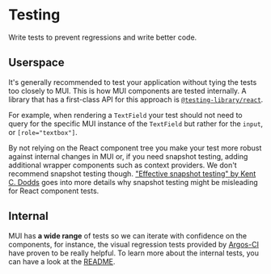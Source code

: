 # Testing

<p class="description">Write tests to prevent regressions and write better code.</p>

## Userspace

It's generally recommended to test your application without tying the tests too closely to MUI.
This is how MUI components are tested internally.
A library that has a first-class API for this approach is [`@testing-library/react`](https://testing-library.com/docs/react-testing-library/intro/).

For example, when rendering a `TextField` your test should not need to query for the specific MUI instance of the `TextField` but rather for the `input`, or `[role="textbox"]`.

By not relying on the React component tree you make your test more robust against internal changes in MUI or, if you need snapshot testing, adding additional wrapper components such as context providers.
We don't recommend snapshot testing though.
["Effective snapshot testing" by Kent C. Dodds](https://kentcdodds.com/blog/effective-snapshot-testing) goes into more details why snapshot testing might be misleading for React component tests.

## Internal

MUI has **a wide range** of tests so we can
iterate with confidence on the components, for instance, the visual regression tests provided by [Argos-CI](https://www.argos-ci.com/mui-org/material-ui/builds) have proven to be really helpful.
To learn more about the internal tests, you can have a look at the [README](https://github.com/mui-org/material-ui/blob/HEAD/test/README.md).
